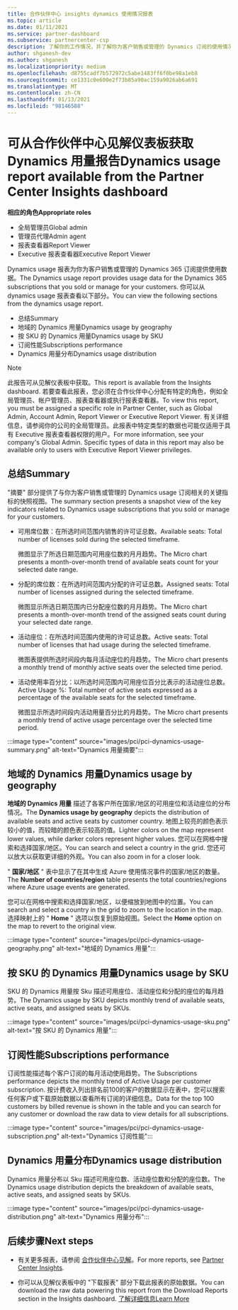 ```yaml
---
title: 合作伙伴中心 insights dynamics 使用情况报表
ms.topic: article
ms.date: 01/11/2021
ms.service: partner-dashboard
ms.subservice: partnercenter-csp
description: 了解你的工作情况，并了解你为客户销售或管理的 Dynamics 订阅的使用情况。
author: shganesh-dev
ms.author: shganesh
ms.localizationpriority: medium
ms.openlocfilehash: d8755cadf7b572972c5abe1483ff6f0be98a1eb8
ms.sourcegitcommit: ce1331c0e600e2f73b85a90ac159a9026ab6a691
ms.translationtype: MT
ms.contentlocale: zh-CN
ms.lasthandoff: 01/13/2021
ms.locfileid: "98146588"
---
```

# <a name="dynamics-usage-report-available-from-the-partner-center-insights-dashboard"></a><span data-ttu-id="d09a8-103">可从合作伙伴中心见解仪表板获取 Dynamics 用量报告</span><span class="sxs-lookup"><span data-stu-id="d09a8-103">Dynamics usage report available from the Partner Center Insights dashboard</span></span>

<span data-ttu-id="d09a8-104">**相应的角色**</span><span class="sxs-lookup"><span data-stu-id="d09a8-104">**Appropriate roles**</span></span>
- <span data-ttu-id="d09a8-105">全局管理员</span><span class="sxs-lookup"><span data-stu-id="d09a8-105">Global admin</span></span>
- <span data-ttu-id="d09a8-106">管理员代理</span><span class="sxs-lookup"><span data-stu-id="d09a8-106">Admin agent</span></span>
- <span data-ttu-id="d09a8-107">报表查看器</span><span class="sxs-lookup"><span data-stu-id="d09a8-107">Report Viewer</span></span>
- <span data-ttu-id="d09a8-108">Executive 报表查看器</span><span class="sxs-lookup"><span data-stu-id="d09a8-108">Executive Report Viewer</span></span>

<span data-ttu-id="d09a8-109">Dynamics usage 报表为你为客户销售或管理的 Dynamics 365 订阅提供使用数据。</span><span class="sxs-lookup"><span data-stu-id="d09a8-109">The Dynamics usage report provides usage data for the Dynamics 365 subscriptions that you sold or manage for your customers.</span></span> <span data-ttu-id="d09a8-110">你可以从 dynamics usage 报表查看以下部分。</span><span class="sxs-lookup"><span data-stu-id="d09a8-110">You can view the following sections from the dynamics usage report.</span></span>

- <span data-ttu-id="d09a8-111">总结</span><span class="sxs-lookup"><span data-stu-id="d09a8-111">Summary</span></span>
- <span data-ttu-id="d09a8-112">地域的 Dynamics 用量</span><span class="sxs-lookup"><span data-stu-id="d09a8-112">Dynamics usage by geography</span></span>
- <span data-ttu-id="d09a8-113">按 SKU 的 Dynamics 用量</span><span class="sxs-lookup"><span data-stu-id="d09a8-113">Dynamics usage by SKU</span></span>
- <span data-ttu-id="d09a8-114">订阅性能</span><span class="sxs-lookup"><span data-stu-id="d09a8-114">Subscriptions performance</span></span>
- <span data-ttu-id="d09a8-115">Dynamics 用量分布</span><span class="sxs-lookup"><span data-stu-id="d09a8-115">Dynamics usage distribution</span></span>

 > [!NOTE]
 > <span data-ttu-id="d09a8-116">此报告可从见解仪表板中获取。</span><span class="sxs-lookup"><span data-stu-id="d09a8-116">This report is available from the Insights dashboard.</span></span> <span data-ttu-id="d09a8-117">若要查看此报表，您必须在合作伙伴中心分配有特定的角色，例如全局管理员、帐户管理员、报表查看器或执行报表查看器。</span><span class="sxs-lookup"><span data-stu-id="d09a8-117">To view this report, you must be assigned a specific role in Partner Center, such as Global Admin, Account Admin, Report Viewer or Executive Report Viewer.</span></span> <span data-ttu-id="d09a8-118">有关详细信息，请参阅你的公司的全局管理员。此报表中特定类型的数据也可能仅适用于具有 Executive 报表查看器权限的用户。</span><span class="sxs-lookup"><span data-stu-id="d09a8-118">For more information, see your company's Global Admin. Specific types of data in this report may also be available only to users with Executive Report Viewer privileges.</span></span>

## <a name="summary"></a><span data-ttu-id="d09a8-119">总结</span><span class="sxs-lookup"><span data-stu-id="d09a8-119">Summary</span></span>

<span data-ttu-id="d09a8-120">"摘要" 部分提供了与你为客户销售或管理的 Dynamics usage 订阅相关的关键指标的快照视图。</span><span class="sxs-lookup"><span data-stu-id="d09a8-120">The summary section presents a snapshot view of the key indicators related to Dynamics usage subscriptions that you sold or manage for your customers.</span></span>  

- <span data-ttu-id="d09a8-121">可用席位数：在所选时间范围内销售的许可证总数。</span><span class="sxs-lookup"><span data-stu-id="d09a8-121">Available seats: Total number of licenses sold during the selected timeframe.</span></span>

   <span data-ttu-id="d09a8-122">微图显示了所选日期范围内可用座位数的月月趋势。</span><span class="sxs-lookup"><span data-stu-id="d09a8-122">The Micro chart presents a month-over-month trend of available seats count for your selected date range.</span></span>

- <span data-ttu-id="d09a8-123">分配的席位数：在所选时间范围内分配的许可证总数。</span><span class="sxs-lookup"><span data-stu-id="d09a8-123">Assigned seats: Total number of licenses assigned during the selected timeframe.</span></span>

   <span data-ttu-id="d09a8-124">微图显示所选日期范围内已分配座位数的月月趋势。</span><span class="sxs-lookup"><span data-stu-id="d09a8-124">The Micro chart presents a month-over-month trend of the assigned seats count during your selected date range.</span></span>

- <span data-ttu-id="d09a8-125">活动座位：在所选时间范围内使用的许可证总数。</span><span class="sxs-lookup"><span data-stu-id="d09a8-125">Active seats: Total number of licenses that had usage during the selected timeframe.</span></span> 

   <span data-ttu-id="d09a8-126">微图表提供所选时间段内每月活动座位的月趋势。</span><span class="sxs-lookup"><span data-stu-id="d09a8-126">The Micro chart presents a monthly trend of monthly active seats over the selected time period.</span></span>

- <span data-ttu-id="d09a8-127">活动使用率百分比：以所选时间范围内可用座位百分比表示的活动座位总数。</span><span class="sxs-lookup"><span data-stu-id="d09a8-127">Active Usage %: Total number of active seats expressed as a percentage of the available seats for the selected timeframe.</span></span> 

   <span data-ttu-id="d09a8-128">微图显示所选时间段内活动用量百分比的月趋势。</span><span class="sxs-lookup"><span data-stu-id="d09a8-128">The Micro chart presents a monthly trend of active usage percentage over the selected time period.</span></span>

:::image type="content" source="images/pci/pci-dynamics-usage-summary.png" alt-text="Dynamics 用量摘要":::

## <a name="dynamics-usage-by-geography"></a><span data-ttu-id="d09a8-130">地域的 Dynamics 用量</span><span class="sxs-lookup"><span data-stu-id="d09a8-130">Dynamics usage by geography</span></span>

<span data-ttu-id="d09a8-131">**地域的 Dynamics 用量** 描述了各客户所在国家/地区的可用座位和活动座位的分布情况。</span><span class="sxs-lookup"><span data-stu-id="d09a8-131">The **Dynamics usage by geography** depicts the distribution of available seats and active seats by customer country.</span></span> <span data-ttu-id="d09a8-132">地图上较亮的颜色表示较小的值，而较暗的颜色表示较高的值。</span><span class="sxs-lookup"><span data-stu-id="d09a8-132">Lighter colors on the map represent lower values, while darker colors represent higher values.</span></span> <span data-ttu-id="d09a8-133">您可以在网格中搜索和选择国家/地区。</span><span class="sxs-lookup"><span data-stu-id="d09a8-133">You can search and select a country in the grid.</span></span> <span data-ttu-id="d09a8-134">您还可以放大以获取更详细的外观。</span><span class="sxs-lookup"><span data-stu-id="d09a8-134">You can also zoom in for a closer look.</span></span>

<span data-ttu-id="d09a8-135">" **国家/地区** " 表中显示了在其中生成 Azure 使用情况事件的国家/地区的数量。</span><span class="sxs-lookup"><span data-stu-id="d09a8-135">The **Number of countries/region** table presents the total countries/regions where Azure usage events are generated.</span></span>

<span data-ttu-id="d09a8-136">您可以在网格中搜索和选择国家/地区，以便缩放到地图中的位置。</span><span class="sxs-lookup"><span data-stu-id="d09a8-136">You can search and select a country in the grid to zoom to the location in the map.</span></span> <span data-ttu-id="d09a8-137">选择映射上的 " **Home** " 选项以恢复到原始视图。</span><span class="sxs-lookup"><span data-stu-id="d09a8-137">Select the **Home** option on the map to revert to the original view.</span></span>

:::image type="content" source="images/pci/pci-dynamics-usage-geography.png" alt-text="地域的 Dynamics 用量":::

## <a name="dynamics-usage-by-sku"></a><span data-ttu-id="d09a8-139">按 SKU 的 Dynamics 用量</span><span class="sxs-lookup"><span data-stu-id="d09a8-139">Dynamics usage by SKU</span></span>

<span data-ttu-id="d09a8-140">SKU 的 Dynamics 用量按 Sku 描述可用座位、活动座位和分配的座位的每月趋势。</span><span class="sxs-lookup"><span data-stu-id="d09a8-140">The Dynamics usage by SKU depicts monthly trend of available seats, active seats, and assigned seats by SKUs.</span></span>

:::image type="content" source="images/pci/pci-dynamics-usage-sku.png" alt-text="按 SKU 的 Dynamics 用量":::

## <a name="subscriptions-performance"></a><span data-ttu-id="d09a8-142">订阅性能</span><span class="sxs-lookup"><span data-stu-id="d09a8-142">Subscriptions performance</span></span>

<span data-ttu-id="d09a8-143">订阅性能描述每个客户订阅的每月活动使用趋势。</span><span class="sxs-lookup"><span data-stu-id="d09a8-143">The Subscriptions performance depicts the monthly trend of Active Usage per customer subscription.</span></span> <span data-ttu-id="d09a8-144">按计费收入列出排名前100的客户的数据显示在表中，您可以搜索任何客户或下载原始数据以查看所有订阅的详细信息。</span><span class="sxs-lookup"><span data-stu-id="d09a8-144">Data for the top 100 customers by billed revenue is shown in the table and you can search for any customer or download the raw data to view details for all subscriptions.</span></span>

:::image type="content" source="images/pci/pci-dynamics-usage-subscription.png" alt-text="Dynamics 订阅性能":::

## <a name="dynamics-usage-distribution"></a><span data-ttu-id="d09a8-146">Dynamics 用量分布</span><span class="sxs-lookup"><span data-stu-id="d09a8-146">Dynamics usage distribution</span></span>

<span data-ttu-id="d09a8-147">Dynamics 用量分布以 Sku 描述可用座位数、活动座位数和分配的座位数。</span><span class="sxs-lookup"><span data-stu-id="d09a8-147">The Dynamics usage distribution depicts the breakdown of available seats, active seats, and assigned seats by SKUs.</span></span>

:::image type="content" source="images/pci/pci-dynamics-usage-distribution.png" alt-text="Dynamics 用量分布":::

## <a name="next-steps"></a><span data-ttu-id="d09a8-149">后续步骤</span><span class="sxs-lookup"><span data-stu-id="d09a8-149">Next steps</span></span>

- <span data-ttu-id="d09a8-150">有关更多报表，请参阅 [合作伙伴中心见解](partner-center-insights.md)。</span><span class="sxs-lookup"><span data-stu-id="d09a8-150">For more reports, see [Partner Center Insights](partner-center-insights.md).</span></span>

- <span data-ttu-id="d09a8-151">你可以从见解仪表板中的 "下载报表" 部分下载此报表的原始数据。</span><span class="sxs-lookup"><span data-stu-id="d09a8-151">You can download the raw data powering this report from the Download Reports section in the Insights dashboard.</span></span> [<span data-ttu-id="d09a8-152">了解详细信息</span><span class="sxs-lookup"><span data-stu-id="d09a8-152">Learn More</span></span>](pci-download-reports.md) 
